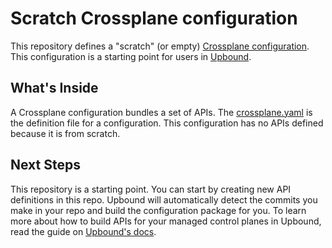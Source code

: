# Scratch Crossplane configuration

This repository defines a "scratch" (or empty) [Crossplane configuration](https://docs.crossplane.io/v1.11/concepts/packages/#configuration-packages). This configuration is a starting point for users in [Upbound](https://console.upbound.io).

## What's Inside

A Crossplane configuration bundles a set of APIs. The [crossplane.yaml](https://github.com/upbound/configuration-scratch/blob/main/crossplane.yaml) is the definition file for a configuration. This configuration has no APIs defined because it is from scratch.

## Next Steps

This repository is a starting point. You can start by creating new API definitions in this repo. Upbound will automatically detect the commits you make in your repo and build the configuration package for you. To learn more about how to build APIs for your managed control planes in Upbound, read the guide on [Upbound's docs](https://docs.upbound.io).
